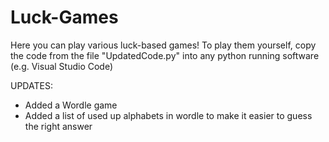 # Luck-Games
Here you can play various luck-based games!
To play them yourself, copy the code from the file "UpdatedCode.py" into any python running software (e.g. Visual Studio Code)

UPDATES:
- Added a Wordle game
- Added a list of used up alphabets in wordle to make it easier to guess the right answer
